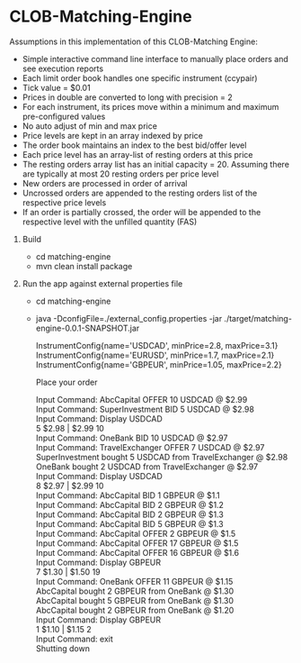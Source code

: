 # CLOB-Matching-Engine
Assumptions in this implementation of this CLOB-Matching Engine:
- Simple interactive command line interface to manually place orders and see execution reports
- Each limit order book handles one specific instrument (ccypair)
- Tick value = $0.01
- Prices in double are converted to long with precision = 2
- For each instrument, its prices move within a minimum and maximum pre-configured values
- No auto adjust of min and max price
- Price levels are kept in an array indexed by price
- The order book maintains an index to the best bid/offer level
- Each price level has an array-list of resting orders at this price
- The resting orders array list has an initial capacity = 20. Assuming there are typically at most 20 resting
  orders per price level
- New orders are processed in order of arrival
- Uncrossed orders are appended to the resting orders list of the respective price levels
- If an order is partially crossed, the order will be appended to the respective level with the unfilled quantity (FAS)

1. Build
    - cd matching-engine
    - mvn clean install package

2. Run the app against external properties file
    - cd matching-engine
    - java -DconfigFile=./external_config.properties -jar ./target/matching-engine-0.0.1-SNAPSHOT.jar

      InstrumentConfig{name='USDCAD', minPrice=2.8, maxPrice=3.1}    
      InstrumentConfig{name='EURUSD', minPrice=1.7, maxPrice=2.1}    
      InstrumentConfig{name='GBPEUR', minPrice=1.05, maxPrice=2.2}    

      Place your order
      
      Input Command: AbcCapital OFFER 10 USDCAD @ $2.99  
      Input Command: SuperInvestment BID 5 USDCAD @ $2.98  
      Input Command: Display USDCAD  
      5 $2.98 | $2.99 10  
      Input Command: OneBank BID 10 USDCAD @ $2.97  
      Input Command: TravelExchanger OFFER 7 USDCAD @ $2.97  
      SuperInvestment bought 5 USDCAD from TravelExchanger @ $2.98  
      OneBank bought 2 USDCAD from TravelExchanger @ $2.97  
      Input Command: Display USDCAD  
      8 $2.97 | $2.99 10  
      Input Command: AbcCapital BID 1 GBPEUR @ $1.1  
      Input Command: AbcCapital BID 2 GBPEUR @ $1.2  
      Input Command: AbcCapital BID 2 GBPEUR @ $1.3  
      Input Command: AbcCapital BID 5 GBPEUR @ $1.3  
      Input Command: AbcCapital OFFER 2 GBPEUR @ $1.5  
      Input Command: AbcCapital OFFER 17 GBPEUR @ $1.5  
      Input Command: AbcCapital OFFER 16 GBPEUR @ $1.6  
      Input Command: Display GBPEUR  
      7 $1.30 | $1.50 19  
      Input Command: OneBank OFFER 11 GBPEUR @ $1.15  
      AbcCapital bought 2 GBPEUR from OneBank @ $1.30  
      AbcCapital bought 5 GBPEUR from OneBank @ $1.30  
      AbcCapital bought 2 GBPEUR from OneBank @ $1.20  
      Input Command: Display GBPEUR  
      1 $1.10 | $1.15 2  
      Input Command: exit  
      Shutting down  
       
